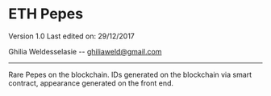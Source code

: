 # ETH Pepes

Version 1.0  Last edited on: 29/12/2017

Ghilia Weldesselasie -- <a href='mailto:ghiliaweld@gmail.com'>ghiliaweld@gmail.com</a></br>

---

Rare Pepes on the blockchain. IDs generated on the blockchain via smart contract, appearance generated on the front end.
